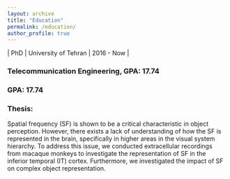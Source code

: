 ```yaml
---
layout: archive
title: "Education"
permalink: /education/
author_profile: true
---
```


<style>
    table {
        width: 100%;
        font-size: 20px;
        font-weight: bold;
        border: none;
    }
</style>


| PhD | University of Tehran | 2016 - Now |


<h3>
Telecommunication Engineering, GPA: 17.74
</h3>

<h3>
GPA: 17.74
</h3>

<h3>Thesis:</h3>
Spatial frequency (SF) is shown to be a critical characteristic in object perception. However, there exists a lack of understanding of how the SF is represented in the brain, specifically in higher areas in the visual system hierarchy. To address this issue, we conducted extracellular recordings from macaque monkeys to investigate the representation of SF in the inferior temporal (IT) cortex. Furthermore, we investigated the impact of SF on complex object representation.

